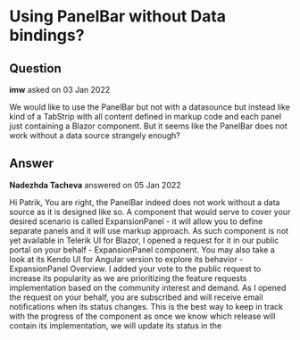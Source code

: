 # Using PanelBar without Data bindings?

## Question

**imw** asked on 03 Jan 2022

We would like to use the PanelBar but not with a datasounce but instead like kind of a TabStrip with all content defined in markup code and each panel just containing a Blazor component. But it seems like the PanelBar does not work without a data source strangely enough?

## Answer

**Nadezhda Tacheva** answered on 05 Jan 2022

Hi Patrik, You are right, the PanelBar indeed does not work without a data source as it is designed like so. A component that would serve to cover your desired scenario is called ExpansionPanel - it will allow you to define separate panels and it will use markup approach. As such component is not yet available in Telerik UI for Blazor, I opened a request for it in our public portal on your behalf - ExpansionPanel component. You may also take a look at its Kendo UI for Angular version to explore its behavior - ExpansionPanel Overview. I added your vote to the public request to increase its popularity as we are prioritizing the feature requests implementation based on the community interest and demand. As I opened the request on your behalf, you are subscribed and will receive email notifications when its status changes. This is the best way to keep in track with the progress of the component as once we know which release will contain its implementation, we will update its status in the
